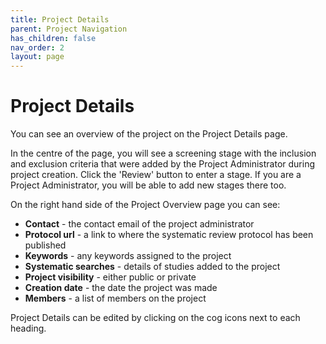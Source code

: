 ```yaml
---
title: Project Details
parent: Project Navigation
has_children: false
nav_order: 2
layout: page
---
```


# Project Details
You can see an overview of the project on the Project Details page. 

In the centre of the page, you will see a screening stage with the inclusion and exclusion criteria that were added by the Project Administrator during project creation. Click the 'Review' button to enter a stage. If you are a Project Administrator, you will be able to add new stages there too. 

On the right hand side of the Project Overview page you can see:

* **Contact** - the contact email of the project administrator
* **Protocol url** - a link to where the systematic review protocol has been published
* **Keywords** - any keywords assigned to the project
* **Systematic searches** - details of studies added to the project
* **Project visibility** - either public or private
* **Creation date** - the date the project was made
* **Members** - a list of members on the project

Project Details can be edited by clicking on the cog icons next to each heading.
